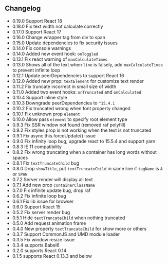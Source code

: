 ## Changelog

- 0.19.0 Support React 18
- 0.18.0 Fix text width not calculate correctly
- 0.17.0 Support React 17
- 0.16.0 Change wrapper tag from div to span
- 0.15.0 Update dependencies to fix security issues
- 0.14.0 Fix console warnings
- 0.14.0 Added new event hook: `onToggled`
- 0.13.1 Fix react warning of `maxCalculateTimes`
- 0.13.0 Shows all of the text when `line` is falsely, add `maxCalculateTimes` to prevent infinite loop
- 0.12.1 Update peerDependencies to support React 16
- 0.12.0 Added new prop: `textElement` for customize text render
- 0.11.2 Fix truncate incorrect in small size of width
- 0.11.0 Added two event hooks: `onTruncated` and `onCalculated`
- 0.10.4 Support inline style
- 0.10.3 Downgrade peerDependencies to `^15.4.1`
- 0.10.2 Fix truncated wrong when font property changed
- 0.10.1 Fix unknown prop `element`
- 0.10.0 Allow pass `element` to specify root element type
- 0.9.3 Fix SSR window not found (removed raf polyfill)
- 0.9.2 Fix styles prop is not working when the text is not truncated
- 0.9.1 Fix async this.forceUpdate() issue
- 0.9.0 Fix infinity loop bug, upgrade react to 15.5.4 and support yarn
- 0.8.3 IE 11 compatibility
- 0.8.2 Fix wrong truncating when a container has long words without spaces
- 0.8.1 Fix `textTruncateChild` bug
- 0.8.0 Drop `showTitle`, put `textTruncateChild` in same line if `tagName` is `A` or `SPAN`
- 0.7.2 Server render will display all text
- 0.7.1 Add new prop `containerClassName`
- 0.7.0 Fix infinite update bug, drop raf
- 0.6.2 Fix infinite loop bug
- 0.6.1 Fix lib issue for browser
- 0.6.0 Support React 15
- 0.5.2 Fix server render bug
- 0.5.1 Hide `textTruncateChild` when nothing truncated
- 0.5.0 Add request animation frame
- 0.4.0 New property `textTruncateChild` for show more or others
- 0.3.7 Support CommonJS and UMD module loader
- 0.3.5 Fix window resize issue
- 0.3.4 supports Babel6
- 0.2.0 supports React 0.14
- 0.1.5 supports React 0.13.3 and below
